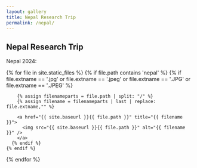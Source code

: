 ```yaml
---
layout: gallery
title: Nepal Research Trip
permalink: /nepal/
---
```


## Nepal Research Trip

Nepal 2024:

<div class="image-gallery">
  {% for file in site.static_files %}
    {% if file.path contains 'nepal' %}
      {% if file.extname == '.jpg' or 
        file.extname == '.jpeg' or 
        file.extname == '.JPG' or 
        file.extname == '.JPEG' %}
  
        {% assign filenameparts = file.path | split: "/" %}
        {% assign filename = filenameparts | last | replace: file.extname,"" %}
  
        <a href="{{ site.baseurl }}{{ file.path }}" title="{{ filename }}">
          <img src="{{ site.baseurl }}{{ file.path }}" alt="{{ filename }}" />
        </a>
      {% endif %}
    {% endif %}
  {% endfor %}
</div>
